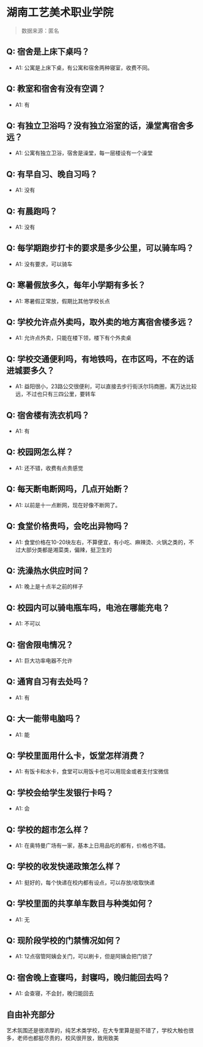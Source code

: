 # 湖南工艺美术职业学院

> 数据来源：匿名

## Q: 宿舍是上床下桌吗？

- A1: 公寓是上床下桌，有公寓和宿舍两种寝室，收费不同。

## Q: 教室和宿舍有没有空调？

- A1: 有

## Q: 有独立卫浴吗？没有独立浴室的话，澡堂离宿舍多远？

- A1: 公寓有独立卫浴，宿舍是澡堂，每一层楼设有一个澡堂

## Q: 有早自习、晚自习吗？

- A1: 没有

## Q: 有晨跑吗？

- A1: 没有

## Q: 每学期跑步打卡的要求是多少公里，可以骑车吗？

- A1: 没有要求，可以骑车

## Q: 寒暑假放多久，每年小学期有多长？

- A1: 寒暑假正常放，假期比其他学校长点

## Q: 学校允许点外卖吗，取外卖的地方离宿舍楼多远？

- A1: 允许点外卖，只能在楼下领，楼下有个外卖桌

## Q: 学校交通便利吗，有地铁吗，在市区吗，不在的话进城要多久？

- A1: 益阳很小，23路公交很便利，可以直接去步行街沃尔玛商圈，离万达比较远，不过也只有三四公里，要转车

## Q: 宿舍楼有洗衣机吗？

- A1: 有

## Q: 校园网怎么样？

- A1: 还不错，收费有点贵感觉

## Q: 每天断电断网吗，几点开始断？

- A1: 以前是十一点断网，现在好像不断网了。

## Q: 食堂价格贵吗，会吃出异物吗？

- A1: 食堂价格在10-20块左右，不算便宜，有小吃、麻辣烫、火锅之类的，不过大部分类都是湘菜类，偏辣，挺卫生的

## Q: 洗澡热水供应时间？

- A1: 晚上是十点半之前的样子

## Q: 校园内可以骑电瓶车吗，电池在哪能充电？

- A1: 不可以

## Q: 宿舍限电情况？

- A1: 巨大功率电器不允许

## Q: 通宵自习有去处吗？

- A1: 有

## Q: 大一能带电脑吗？

- A1: 能

## Q: 学校里面用什么卡，饭堂怎样消费？

- A1: 有饭卡和水卡，食堂可以用饭卡也可以用现金或者支付宝微信

## Q: 学校会给学生发银行卡吗？

- A1: 会

## Q: 学校的超市怎么样？

- A1: 在奥特曼广场有一家，基本上日用品吃的都有，价格也不错。

## Q: 学校的收发快递政策怎么样？

- A1: 挺好的，每个快递在校内都有设点，可以存放/收取快递

## Q: 学校里面的共享单车数目与种类如何？

- A1: 无

## Q: 现阶段学校的门禁情况如何？

- A1: 12点宿管阿姨会关门，可以刷卡，但是阿姨会把门锁了

## Q: 宿舍晚上查寝吗，封寝吗，晚归能回去吗？

- A1: 会查寝，不会封，晚归能回去

## 自由补充部分

艺术氛围还是很浓厚的，纯艺术类学校，在大专里算是挺不错了，学校大触也很多，老师也都挺尽责的，校风很开放，致用致美